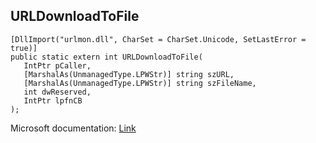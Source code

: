 ## URLDownloadToFile

```
[DllImport("urlmon.dll", CharSet = CharSet.Unicode, SetLastError = true)]
public static extern int URLDownloadToFile(
   IntPtr pCaller,
   [MarshalAs(UnmanagedType.LPWStr)] string szURL,
   [MarshalAs(UnmanagedType.LPWStr)] string szFileName,
   int dwReserved,
   IntPtr lpfnCB
);
```

Microsoft documentation: [Link](https://learn.microsoft.com/en-us/previous-versions/windows/internet-explorer/ie-developer/platform-apis/ms775123(v=vs.85))
